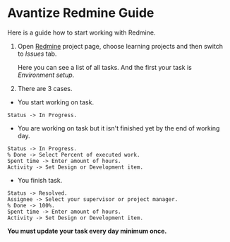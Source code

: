 # Avantize Redmine Guide

Here is a guide how to start working with Redmine.

1. Open [Redmine](https://redmine.avantize.com/projects) project page, choose learning projects and then switch to _Issues_ tab.

   Here you can see a list of all tasks.
   And the first your task is _Environment setup_.

2. There are 3 cases.
  * You start working on task.
  ```
  Status -> In Progress.
  ```
  * You are working on task but it isn't finished yet by the end of working day.
  ```
  Status -> In Progress.
  % Done -> Select Percent of executed work.
  Spent time -> Enter amount of hours.
  Activity -> Set Design or Development item.
  ```
  * You finish task.
  ```
  Status -> Resolved.
  Assignee -> Select your supervisor or project manager.
  % Done -> 100%.
  Spent time -> Enter amount of hours.
  Activity -> Set Design or Development item.
  ```
  
  __You must update your task every day minimum once.__
